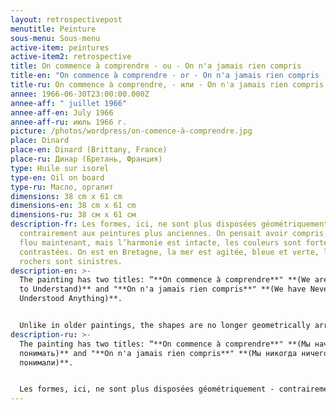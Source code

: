 ```yaml
---
layout: retrospectivepost
menutitle: Peinture
sous-menu: Sous-menu
active-item: peintures
active-item2: retrospective
title: On commence à comprendre - ou - On n'a jamais rien compris
title-en: "On commence à comprendre - or - On n'a jamais rien compris  "
title-ru: On commence à comprendre, - или - On n'a jamais rien compris
annee: 1966-06-30T23:00:00.000Z
annee-aff: " juillet 1966"
annee-aff-en: July 1966
annee-aff-ru: июль 1966 г.
picture: /photos/wordpress/on-comence-à-comprendre.jpg
place: Dinard
place-en: Dinard (Brittany, France)
place-ru: Динар (Бретань, Франция)
type: Huile sur isorel
type-en: Oil on board
type-ru: Масло, оргалит
dimensions: 38 cm x 61 cm
dimensions-en: 38 cm x 61 cm
dimensions-ru: 38 см x 61 см
description-fr: Les formes, ici, ne sont plus disposées géométriquement -
  contrairement aux peintures plus anciennes. On pensait avoir compris, tout est
  flou maintenant, mais l’harmonie est intacte, les couleurs sont fortes et
  contrastées. On est en Bretagne, la mer est agitée, bleue et verte, les
  rochers sont sinistres.
description-en: >-
  The painting has two titles: “**On commence à comprendre**" **(We are Starting
  to Understand)** and "**On n'a jamais rien compris**" **(We have Never
  Understood Anything)**.


  Unlike in older paintings, the shapes are no longer geometrically arranged. We thought we understood, now everything is blurred, but the harmony is intact, the colors are strong and contrasting. We are in Brittany, the sea is rough, blue and green, the rocks are evil.
description-ru: >-
  The painting has two titles: “**On commence à comprendre**" **(Мы начинаем
  понимать)** and "**On n'a jamais rien compris**" **(Мы никогда ничего не
  понимали)**.


  Les formes, ici, ne sont plus disposées géométriquement - contrairement aux peintures plus anciennes. On pensait avoir compris, tout est flou maintenant, mais l’harmonie est intacte, les couleurs sont fortes et contrastées. On est en Bretagne, la mer est agitée, bleue et verte, les rochers sont sinistres.
---
```

